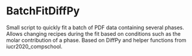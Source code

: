 # BatchFitDiffPy
Small script to quickly fit a batch of PDF data containing several phases. Allows changing recipes during the fit based on conditions such as the molar contribution of a phase. Based on DiffPy and helper functions from   iucr2020_compschool.  
